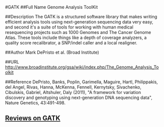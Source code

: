 #GATK
##Full Name
Genome Analysis ToolKit

##Description
The GATK is a structured software library that makes writing efficient analysis tools using next-generation sequencing data very easy, and second it's a suite of tools for working with human medical resequencing projects such as 1000 Genomes and The Cancer Genome Atlas. These tools include things like a depth of coverage analyzers, a quality score recalibrator, a SNP/indel caller and a local realigner.

##Author
Mark DePristo et al. (Broad Institute)

##URL
http://www.broadinstitute.org/gsa/wiki/index.php/The_Genome_Analysis_Toolkit

##Reference
DePristo, Banks, Poplin, Garimella, Maguire, Hartl, Philippakis, del Angel, Rivas, Hanna, McKenna, Fennell, Kernytsky, Sivachenko, Cibulskis, Gabriel, Altshuler, Daly (2011), "A framework for variation discovery and genotyping using next-generation DNA sequencing data", Nature Genetics, 43:491-498.


## [Reviews on GATK](https://github.com/gaow/genetic-analysis-software/issues/139)